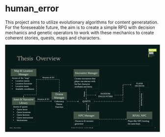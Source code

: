 # human_error

This project aims to utilize evolutionary algorithms for content generatation. For the foreseeable future, the aim is to create a simple RPG with decision mechanics and genetic operators to work with these mechanics to create coherent stories, quests, maps and characters.



![Initial algorithm & flow plan for the project.](https://github.com/cetiners/human_error/blob/main/tools/overview_vol1.png)
